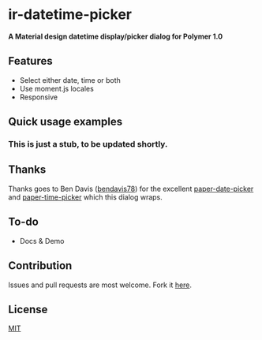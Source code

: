 # ir-datetime-picker

**A Material design datetime display/picker dialog for Polymer 1.0**

## Features
- Select either date, time or both
- Use moment.js locales
- Responsive

## Quick usage examples
<ir-datetime-picker unix-time="0"></ir-datetime-picker>
<ir-datetime-picker only-date unix-time="0"></ir-datetime-picker>
<ir-datetime-picker only-time unix-time="0"></ir-datetime-picker>
<ir-datetime-picker read-only unix-time="0"></ir-datetime-picker>
<ir-datetime-picker unix-time="0" locale="ru"></ir-datetime-picker>


### This is just a stub, to be updated shortly.

## Thanks
Thanks goes to Ben Davis 
([bendavis78](https://github.com/bendavis78/))
for the excellent
[paper-date-picker](https://github.com/bendavis78/paper-date-picker) 
and
[paper-time-picker](https://github.com/bendavis78/paper-time-picker) 
which this dialog wraps.


## To-do
- Docs & Demo

## Contribution
Issues and pull requests are most welcome. Fork it [here](https://github.com/IgorRubinovich/ir-colorpicker).

## License
[MIT](http://opensource.org/licenses/MIT) 

